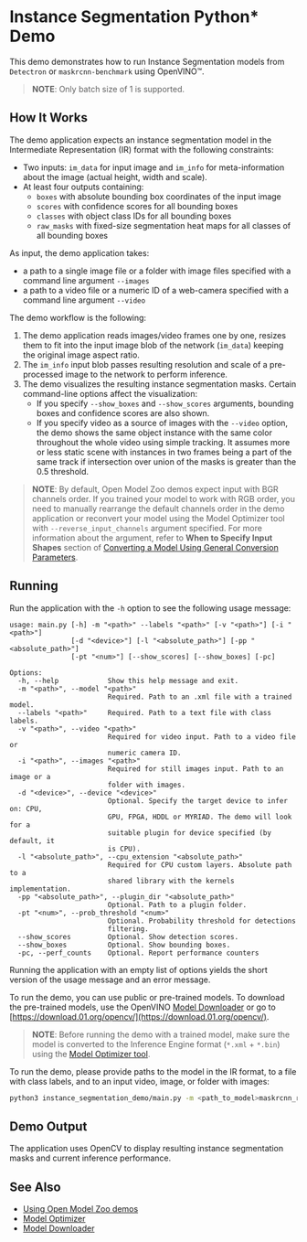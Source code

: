 # Instance Segmentation Python* Demo

This demo demonstrates how to run Instance Segmentation models from `Detectron` or `maskrcnn-benchmark` using OpenVINO&trade;.

> **NOTE**: Only batch size of 1 is supported.

## How It Works

The demo application expects an instance segmentation model in the Intermediate Representation (IR) format with the following constraints:

* Two inputs: `im_data` for input image and `im_info` for meta-information about the image (actual height, width and scale).
* At least four outputs containing:   
    * `boxes` with absolute bounding box coordinates of the input image   
    * `scores` with confidence scores for all bounding boxes  
    * `classes` with object class IDs for all bounding boxes   
    * `raw_masks` with fixed-size segmentation heat maps for all classes of all bounding boxes

As input, the demo application takes:
* a path to a single image file or a folder with image files specified with a command line argument `--images`
* a path to a video file or a numeric ID of a web-camera specified with a command line argument `--video`

The demo workflow is the following:

1. The demo application reads images/video frames one by one, resizes them to fit into the input image blob of the network (`im_data`) keeping the original image aspect ratio.
2. The `im_info` input blob passes resulting resolution and scale of a pre-processed image to the network to perform inference.
3. The demo visualizes the resulting instance segmentation masks. Certain command-line options affect the visualization:
    * If you specify `--show_boxes` and `--show_scores` arguments, bounding boxes and confidence scores are also shown.
    * If you specify video as a source of images with the `--video` option, the demo shows the same object instance with the same color throughout the whole video using simple tracking. It assumes more or less static scene with instances in two frames being a part of the same track if intersection over union of the masks is greater than the 0.5 threshold.

> **NOTE**: By default, Open Model Zoo demos expect input with BGR channels order. If you trained your model to work with RGB order, you need to manually rearrange the default channels order in the demo application or reconvert your model using the Model Optimizer tool with `--reverse_input_channels` argument specified. For more information about the argument, refer to **When to Specify Input Shapes** section of [Converting a Model Using General Conversion Parameters](https://docs.openvinotoolkit.org/2019_R1/_docs_MO_DG_prepare_model_convert_model_Converting_Model_General.html).

## Running

Run the application with the `-h` option to see the following usage message:

```
usage: main.py [-h] -m "<path>" --labels "<path>" [-v "<path>"] [-i "<path>"]
               [-d "<device>"] [-l "<absolute_path>"] [-pp "<absolute_path>"]
               [-pt "<num>"] [--show_scores] [--show_boxes] [-pc]

Options:
  -h, --help            Show this help message and exit.
  -m "<path>", --model "<path>"
                        Required. Path to an .xml file with a trained model.
  --labels "<path>"     Required. Path to a text file with class labels.
  -v "<path>", --video "<path>"
                        Required for video input. Path to a video file or
                        numeric camera ID.
  -i "<path>", --images "<path>"
                        Required for still images input. Path to an image or a
                        folder with images.
  -d "<device>", --device "<device>"
                        Optional. Specify the target device to infer on: CPU,
                        GPU, FPGA, HDDL or MYRIAD. The demo will look for a
                        suitable plugin for device specified (by default, it
                        is CPU).
  -l "<absolute_path>", --cpu_extension "<absolute_path>"
                        Required for CPU custom layers. Absolute path to a
                        shared library with the kernels implementation.
  -pp "<absolute_path>", --plugin_dir "<absolute_path>"
                        Optional. Path to a plugin folder.
  -pt "<num>", --prob_threshold "<num>"
                        Optional. Probability threshold for detections
                        filtering.
  --show_scores         Optional. Show detection scores.
  --show_boxes          Optional. Show bounding boxes.
  -pc, --perf_counts    Optional. Report performance counters
```

Running the application with an empty list of options yields the short version of the usage message and an error message.

To run the demo, you can use public or pre-trained models. To download the pre-trained models, use the OpenVINO [Model Downloader](https://github.com/opencv/open_model_zoo/tree/2019/model_downloader) or go to [https://download.01.org/opencv/](https://download.01.org/opencv/).

> **NOTE**: Before running the demo with a trained model, make sure the model is converted to the Inference Engine format (`*.xml` + `*.bin`) using the [Model Optimizer tool](https://docs.openvinotoolkit.org/2019_R1/_docs_MO_DG_Deep_Learning_Model_Optimizer_DevGuide.html).

To run the demo, please provide paths to the model in the IR format, to a file with class labels, and to an input video, image, or folder with images:
```bash
python3 instance_segmentation_demo/main.py -m <path_to_model>maskrcnn_r50_fpn_2x.xml --label instance_segmentation_demo/coco_labels.txt --video 0
```

## Demo Output

The application uses OpenCV to display resulting instance segmentation masks and current inference performance.

## See Also
* [Using Open Model Zoo demos](https://github.com/opencv/open_model_zoo/tree/2019/demos/Readme.md)
* [Model Optimizer](https://docs.openvinotoolkit.org/2019_R1/_docs_MO_DG_Deep_Learning_Model_Optimizer_DevGuide.html)
* [Model Downloader](https://github.com/opencv/open_model_zoo/tree/2019/model_downloader)
